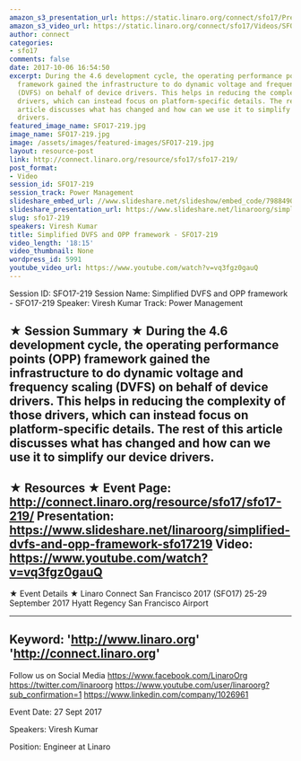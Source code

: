 ```yaml
---
amazon_s3_presentation_url: https://static.linaro.org/connect/sfo17/Presentations/SFO17-219%20Simplified%20DVFS%20and%20OPP%20framework.pdf
amazon_s3_video_url: https://static.linaro.org/connect/sfo17/Videos/SFO17-219%20Simplified%20DVFS%20and%20OPP%20framework.mp4
author: connect
categories:
- sfo17
comments: false
date: 2017-10-06 16:54:50
excerpt: During the 4.6 development cycle, the operating performance points (OPP)
  framework gained the infrastructure to do dynamic voltage and frequency scaling
  (DVFS) on behalf of device drivers. This helps in reducing the complexity of those
  drivers, which can instead focus on platform-specific details. The rest of this
  article discusses what has changed and how can we use it to simplify our device
  drivers.
featured_image_name: SFO17-219.jpg
image_name: SFO17-219.jpg
image: /assets/images/featured-images/SFO17-219.jpg
layout: resource-post
link: http://connect.linaro.org/resource/sfo17/sfo17-219/
post_format:
- Video
session_id: SFO17-219
session_track: Power Management
slideshare_embed_url: //www.slideshare.net/slideshow/embed_code/79884906
slideshare_presentation_url: https://www.slideshare.net/linaroorg/simplified-dvfs-and-opp-framework-sfo17219
slug: sfo17-219
speakers: Viresh Kumar
title: Simplified DVFS and OPP framework - SFO17-219
video_length: '18:15'
video_thumbnail: None
wordpress_id: 5991
youtube_video_url: https://www.youtube.com/watch?v=vq3fgz0gauQ
---
```


Session ID: SFO17-219
Session Name: Simplified DVFS and OPP framework - SFO17-219
Speaker: Viresh Kumar
Track: Power Management


★ Session Summary ★
During the 4.6 development cycle, the operating performance points (OPP) framework gained the infrastructure to do dynamic voltage and frequency scaling (DVFS) on behalf of device drivers. This helps in reducing the complexity of those drivers, which can instead focus on platform-specific details. The rest of this article discusses what has changed and how can we use it to simplify our device drivers.
---------------------------------------------------
★ Resources ★
Event Page: http://connect.linaro.org/resource/sfo17/sfo17-219/
Presentation: https://www.slideshare.net/linaroorg/simplified-dvfs-and-opp-framework-sfo17219
Video: https://www.youtube.com/watch?v=vq3fgz0gauQ
 ---------------------------------------------------

★ Event Details ★
Linaro Connect San Francisco 2017 (SFO17)
25-29 September 2017
Hyatt Regency San Francisco Airport

---------------------------------------------------
Keyword:
'http://www.linaro.org'
'http://connect.linaro.org'
---------------------------------------------------
Follow us on Social Media
https://www.facebook.com/LinaroOrg
https://twitter.com/linaroorg
https://www.youtube.com/user/linaroorg?sub_confirmation=1
https://www.linkedin.com/company/1026961

Event Date: 27 Sept 2017

Speakers: Viresh Kumar

Position: Engineer at Linaro